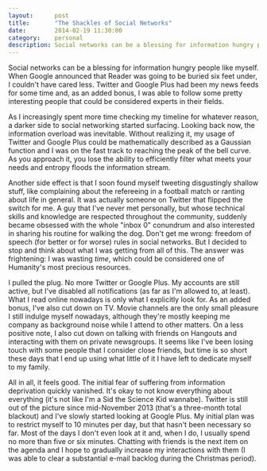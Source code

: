 ```yaml
---
layout:      post
title:       "The Shackles of Social Networks"
date:        2014-02-19 11:30:00
category:    personal
description: Social networks can be a blessing for information hungry people like myself.
---
```


Social networks can be a blessing for information hungry people like myself. When Google announced that Reader was going to be buried six feet under, I couldn't have cared less. Twitter and Google Plus had been my news feeds for some time and, as an added bonus, I was able to follow some pretty interesting people that could be considered experts in their fields.

As I increasingly spent more time checking my timeline for whatever reason, a darker side to social networking started surfacing. Looking back now, the information overload was inevitable. Without realizing it, my usage of Twitter and Google Plus could be mathematically described as a Gaussian function and I was on the fast track to reaching the peak of the bell curve. As you approach it, you lose the ability to efficiently filter what meets your needs and entropy floods the information stream.

Another side effect is that I soon found myself tweeting disgustingly shallow stuff, like complaining about the refereeing in a football match or ranting about life in general. It was actually someone on Twitter that flipped the switch for me. A guy that I've never met personally, but whose technical skills and knowledge are respected throughout the community, suddenly became obsessed with the whole "inbox 0" conundrum and also interested in sharing his routine for walking the dog. Don't get me wrong: freedom of speech (for better or for worse) rules in social networks. But I decided to stop and think about what I was getting from all of this. The answer was frightening: I was wasting *time*, which could be considered one of Humanity's most precious resources.

I pulled the plug. No more Twitter or Google Plus. My accounts are still active, but I've disabled all notifications (as far as I'm allowed to, at least). What I read online nowadays is only what I explicitly look for. As an added bonus, I've also cut down on TV. Movie channels are the only small pleasure I still indulge myself nowadays, although they're mostly keeping me company as background noise while I attend to other matters. On a less positive note, I also cut down on talking with friends on Hangouts and interacting with them on private newsgroups. It seems like I've been losing touch with some people that I consider close friends, but time is so short these days that I end up using what little of it I have left to dedicate myself to my family.

All in all, it feels good. The initial fear of suffering from information deprivation quickly vanished. It's okay to not know everything about everything (it's not like I'm a Sid the Science Kid wannabe). Twitter is still out of the picture since mid-November 2013 (that's a three-month total blackout) and I've slowly started looking at Google Plus. My initial plan was to restrict myself to 10 minutes per day, but that hasn't been necessary so far. Most of the days I don't even look at it and, when I do, I usually spend no more than five or six minutes. Chatting with friends is the next item on the agenda and I hope to gradually increase my interactions with them (I was able to clear a substantial e-mail backlog during the Christmas period).
